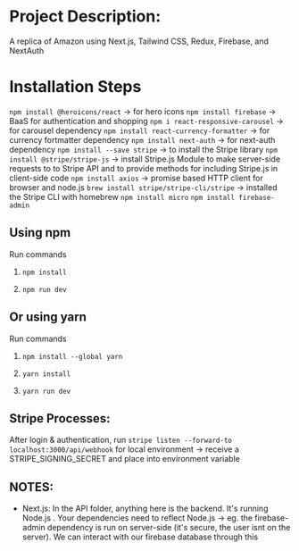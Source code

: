 # Project Description:

A replica of Amazon using Next.js, Tailwind CSS, Redux, Firebase, and NextAuth

# Installation Steps
`npm install @heroicons/react` -> for hero icons
`npm install firebase` -> BaaS for authentication and shopping
`npm i react-responsive-carousel` -> for carousel dependency
`npm install react-currency-formatter` -> for currency fortmatter dependency
`npm install next-auth` -> for next-auth dependency
`npm install --save stripe` -> to install the Stripe library
`npm install @stripe/stripe-js` -> install Stripe.js Module to make server-side requests to to Stripe API and to provide methods for including Stripe.js in client-side code
`npm install axios` -> promise based HTTP client for browser and node.js
`brew install stripe/stripe-cli/stripe` -> installed the Stripe CLI with homebrew
`npm install micro`
`npm install firebase-admin`

<!-- Data fetched from Fakestore APi, which is a REST API -->

## Using npm

Run commands

1) ```npm install```


2) ```npm run dev```


## Or using yarn

Run commands 

1) ```npm install --global yarn```

2) ```yarn install```

3) ```yarn run dev```

## Stripe Processes:

After login & authentication, run `stripe listen --forward-to localhost:3000/api/webhook` for local environment -> receive a STRIPE_SIGNING_SECRET and place into environment variable

## NOTES:
- Next.js: In the API folder, anything here is the backend.  It's running Node.js . Your dependencies need to reflect Node.js -> eg. the firebase-admin dependency is run on server-side (it's secure, the user isnt on the server).  We can interact with our firebase database through this


